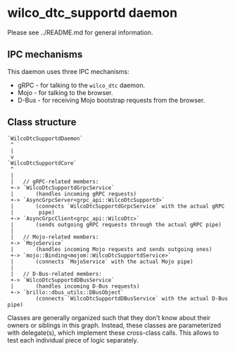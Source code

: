 # wilco_dtc_supportd daemon

Please see ../README.md for general information.

## IPC mechanisms

This daemon uses three IPC mechanisms:

* gRPC - for talking to the `wilco_dtc` daemon.
* Mojo - for talking to the browser.
* D-Bus - for receiving Mojo bootstrap requests from the browser.

## Class structure

    `WilcoDtcSupportdDaemon`
     ^
     |
     v
    `WilcoDtcSupportdCore`
     ^
     |
     |   // gRPC-related members:
     +-> `WilcoDtcSupportdGrpcService`
     |       (handles incoming gRPC requests)
     +-> `AsyncGrpcServer<grpc_api::WilcoDtcSupportd>`
     |       (connects `WilcoDtcSupportdGrpcService` with the actual gRPC
     |        pipe)
     +-> `AsyncGrpcClient<grpc_api::WilcoDtc>`
     |       (sends outgoing gRPC requests through the actual gRPC pipe)
     |
     |   // Mojo-related members:
     +-> `MojoService`
     |       (handles incoming Mojo requests and sends outgoing ones)
     +-> `mojo::Binding<mojom::WilcoDtcSupportdService>`
     |       (connects `MojoService` with the actual Mojo pipe)
     |
     |   // D-Bus-related members:
     +-> `WilcoDtcSupportdDBusService`
     |       (handles incoming D-Bus requests)
     +-> `brillo::dbus_utils::DBusObject`
             (connects `WilcoDtcSupportdDBusService` with the actual D-Bus pipe)

Classes are generally organized such that they don't know about their owners or
siblings in this graph. Instead, these classes are parameterized with
delegate(s), which implement these cross-class calls.
This allows to test each individual piece of logic separately.
